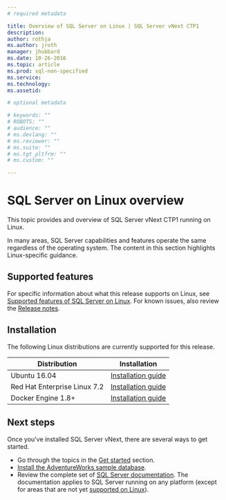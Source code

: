 ```yaml
---
# required metadata

title: Overview of SQL Server on Linux | SQL Server vNext CTP1
description: 
author: rothja 
ms.author: jroth 
manager: jhubbard
ms.date: 10-26-2016
ms.topic: article
ms.prod: sql-non-specified
ms.service: 
ms.technology: 
ms.assetid: 

# optional metadata

# keywords: ""
# ROBOTS: ""
# audience: ""
# ms.devlang: ""
# ms.reviewer: ""
# ms.suite: ""
# ms.tgt_pltfrm: ""
# ms.custom: ""

---
```

# SQL Server on Linux overview

This topic provides and overview of SQL Server vNext CTP1 running on Linux. 

In many areas, SQL Server capabilities and features operate the same regardless of the operating system. The content in this section highlights Linux-specific guidance. 

## Supported features
For specific information about what this release supports on Linux, see [Supported features of SQL Server on Linux](sql-server-linux-supported-features.md). For known issues, also review the [Release notes](sql-server-linux-release-notes.md).

## Installation

The following Linux distributions are currently supported for this release.

| Distribution | Installation |
|-----|-----|
| Ubuntu 16.04 | [Installation guide](sql-server-linux-setup-ubuntu.md) |
| Red Hat Enterprise Linux 7.2 | [Installation guide](sql-server-linux-setup-red-hat.md) |
| Docker Engine 1.8+ | [Installation guide](sql-server-linux-setup-docker.md) |

## Next steps

Once you've installed SQL Server vNext, there are several ways to get started.

- Go through the topics in the [Get started](sql-server-linux-get-started-tutorial.md) section.
- [Install the AdventureWorks sample database](sql-server-linux-restore-database.md).
- Review the complete set of [SQL Server documentation](https://msdn.microsoft.com/library/mt590198.aspx). The documentation applies to SQL Server running on any platform (except for areas that are not yet [supported on Linux](sql-server-linux-supported-features.md)).
